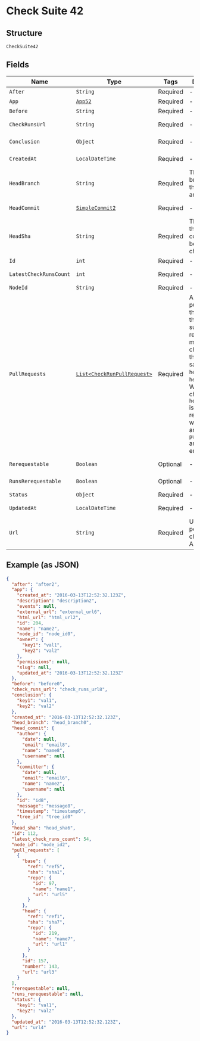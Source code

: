 
# Check Suite 42

## Structure

`CheckSuite42`

## Fields

| Name | Type | Tags | Description | Getter | Setter |
|  --- | --- | --- | --- | --- | --- |
| `After` | `String` | Required | - | String getAfter() | setAfter(String after) |
| `App` | [`App52`](../../doc/models/app-52.md) | Required | - | App52 getApp() | setApp(App52 app) |
| `Before` | `String` | Required | - | String getBefore() | setBefore(String before) |
| `CheckRunsUrl` | `String` | Required | - | String getCheckRunsUrl() | setCheckRunsUrl(String checkRunsUrl) |
| `Conclusion` | `Object` | Required | - | Object getConclusion() | setConclusion(Object conclusion) |
| `CreatedAt` | `LocalDateTime` | Required | - | LocalDateTime getCreatedAt() | setCreatedAt(LocalDateTime createdAt) |
| `HeadBranch` | `String` | Required | The head branch name the changes are on. | String getHeadBranch() | setHeadBranch(String headBranch) |
| `HeadCommit` | [`SimpleCommit2`](../../doc/models/simple-commit-2.md) | Required | - | SimpleCommit2 getHeadCommit() | setHeadCommit(SimpleCommit2 headCommit) |
| `HeadSha` | `String` | Required | The SHA of the head commit that is being checked. | String getHeadSha() | setHeadSha(String headSha) |
| `Id` | `int` | Required | - | int getId() | setId(int id) |
| `LatestCheckRunsCount` | `int` | Required | - | int getLatestCheckRunsCount() | setLatestCheckRunsCount(int latestCheckRunsCount) |
| `NodeId` | `String` | Required | - | String getNodeId() | setNodeId(String nodeId) |
| `PullRequests` | [`List<CheckRunPullRequest>`](../../doc/models/check-run-pull-request.md) | Required | An array of pull requests that match this check suite. A pull request matches a check suite if they have the same `head_sha` and `head_branch`. When the check suite's `head_branch` is in a forked repository it will be `null` and the `pull_requests` array will be empty. | List<CheckRunPullRequest> getPullRequests() | setPullRequests(List<CheckRunPullRequest> pullRequests) |
| `Rerequestable` | `Boolean` | Optional | - | Boolean getRerequestable() | setRerequestable(Boolean rerequestable) |
| `RunsRerequestable` | `Boolean` | Optional | - | Boolean getRunsRerequestable() | setRunsRerequestable(Boolean runsRerequestable) |
| `Status` | `Object` | Required | - | Object getStatus() | setStatus(Object status) |
| `UpdatedAt` | `LocalDateTime` | Required | - | LocalDateTime getUpdatedAt() | setUpdatedAt(LocalDateTime updatedAt) |
| `Url` | `String` | Required | URL that points to the check suite API resource. | String getUrl() | setUrl(String url) |

## Example (as JSON)

```json
{
  "after": "after2",
  "app": {
    "created_at": "2016-03-13T12:52:32.123Z",
    "description": "description2",
    "events": null,
    "external_url": "external_url6",
    "html_url": "html_url2",
    "id": 204,
    "name": "name2",
    "node_id": "node_id0",
    "owner": {
      "key1": "val1",
      "key2": "val2"
    },
    "permissions": null,
    "slug": null,
    "updated_at": "2016-03-13T12:52:32.123Z"
  },
  "before": "before0",
  "check_runs_url": "check_runs_url8",
  "conclusion": {
    "key1": "val1",
    "key2": "val2"
  },
  "created_at": "2016-03-13T12:52:32.123Z",
  "head_branch": "head_branch0",
  "head_commit": {
    "author": {
      "date": null,
      "email": "email8",
      "name": "name8",
      "username": null
    },
    "committer": {
      "date": null,
      "email": "email6",
      "name": "name2",
      "username": null
    },
    "id": "id8",
    "message": "message8",
    "timestamp": "timestamp6",
    "tree_id": "tree_id0"
  },
  "head_sha": "head_sha6",
  "id": 112,
  "latest_check_runs_count": 54,
  "node_id": "node_id2",
  "pull_requests": [
    {
      "base": {
        "ref": "ref5",
        "sha": "sha1",
        "repo": {
          "id": 97,
          "name": "name1",
          "url": "url5"
        }
      },
      "head": {
        "ref": "ref1",
        "sha": "sha7",
        "repo": {
          "id": 219,
          "name": "name7",
          "url": "url1"
        }
      },
      "id": 157,
      "number": 143,
      "url": "url3"
    }
  ],
  "rerequestable": null,
  "runs_rerequestable": null,
  "status": {
    "key1": "val1",
    "key2": "val2"
  },
  "updated_at": "2016-03-13T12:52:32.123Z",
  "url": "url4"
}
```

